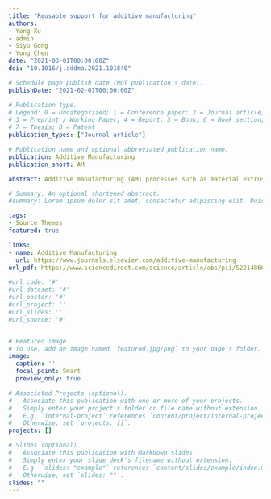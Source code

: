 ```yaml
---
title: "Reusable support for additive manufacturing"
authors:
- Yang Xu
- admin
- Siyu Gong
- Yong Chen
date: "2021-03-01T00:00:00Z"
doi: "10.1016/j.addma.2021.101840"

# Schedule page publish date (NOT publication's date).
publishDate: "2021-02-01T00:00:00Z"

# Publication type.
# Legend: 0 = Uncategorized; 1 = Conference paper; 2 = Journal article;
# 3 = Preprint / Working Paper; 4 = Report; 5 = Book; 6 = Book section;
# 7 = Thesis; 8 = Patent
publication_types: ["Journal article"]

# Publication name and optional abbreviated publication name.
publication: Additive Manufacturing
publication_short: AM

abstract: Additive manufacturing (AM) processes such as material extrusion and vat photopolymerization all require supports to print parts with overhang features. These additional supports using the same or different materials are a waste of materials since they need to be removed after the three-dimensional (3D) printing process and cannot be reused. The printing of supports is also time-consuming for the nozzle-based material extrusion processes. A new type of reusable support has been developed to address the support-related challenges in AM. The main idea is to use a set of dynamically controlled metal pins as a programmable building platform. In the layer fabrication, the metal pins will move up one-layer thickness after the printing of each layer. Also, each metal pin will automatically stop at a specified height that is determined by a combination of metal tubes, magnetic discs, and magnetic rings. Additional supports can be 3D-printed on the top surface of the metal pins, while the amount of the supports is dramatically reduced. After the printing process, the metal rods can be separated from the part and reset for the next printing job. A prototype system has been constructed to demonstrate the reusable support principle. The layout optimization and toolpath generation algorithms for the reusable support are also presented. The experimental results of several test cases show an average of nearly 40% saving on the printing time and material with increased reliability and robustness. The reusable support provides a support generation strategy that could be beneficial to other AM processes such as stereolithography and selective laser melting.

# Summary. An optional shortened abstract.
#summary: Lorem ipsum dolor sit amet, consectetur adipiscing elit. Duis posuere tellus ac convallis placerat. Proin tincidunt magna sed ex sollicitudin condimentum.

tags:
- Source Themes
featured: true

links:
- name: Additive Manufacturing
  url: https://www.journals.elsevier.com/additive-manufacturing
url_pdf: https://www.sciencedirect.com/science/article/abs/pii/S2214860421000051?via%3Dihub

#url_code: '#'
#url_dataset: '#'
#url_poster: '#'
#url_project: ''
#url_slides: ''
#url_source: '#'


# Featured image
# To use, add an image named `featured.jpg/png` to your page's folder. 
image:
  caption: ''
  focal_point: Smart
  preview_only: true

# Associated Projects (optional).
#   Associate this publication with one or more of your projects.
#   Simply enter your project's folder or file name without extension.
#   E.g. `internal-project` references `content/project/internal-project/index.md`.
#   Otherwise, set `projects: []`.
projects: []

# Slides (optional).
#   Associate this publication with Markdown slides.
#   Simply enter your slide deck's filename without extension.
#   E.g. `slides: "example"` references `content/slides/example/index.md`.
#   Otherwise, set `slides: ""`.
slides: ""
---
```


